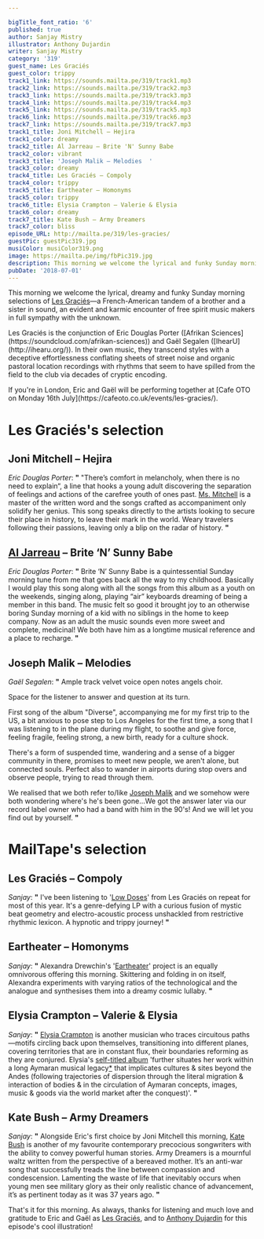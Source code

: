 ```yaml
---

bigTitle_font_ratio: '6'
published: true
author: Sanjay Mistry
illustrator: Anthony Dujardin
writer: Sanjay Mistry
category: '319'
guest_name: Les Graciés
guest_color: trippy
track1_link: https://sounds.mailta.pe/319/track1.mp3
track2_link: https://sounds.mailta.pe/319/track2.mp3
track3_link: https://sounds.mailta.pe/319/track3.mp3
track4_link: https://sounds.mailta.pe/319/track4.mp3
track5_link: https://sounds.mailta.pe/319/track5.mp3
track6_link: https://sounds.mailta.pe/319/track6.mp3
track7_link: https://sounds.mailta.pe/319/track7.mp3
track1_title: Joni Mitchell – Hejira
track1_color: dreamy
track2_title: Al Jarreau – Brite 'N' Sunny Babe
track2_color: vibrant
track3_title: 'Joseph Malik – Melodies  '
track3_color: dreamy
track4_title: Les Graciés – Compoly
track4_color: trippy
track5_title: Eartheater – Homonyms
track5_color: trippy
track6_title: Elysia Crampton – Valerie & Elysia
track6_color: dreamy
track7_title: Kate Bush – Army Dreamers
track7_color: bliss
episode_URL: http://mailta.pe/319/les-gracies/
guestPic: guestPic319.jpg
musiColor: musiColor319.png
image: https://mailta.pe/img/fbPic319.jpg
description: This morning we welcome the lyrical and funky Sunday morning selections of Les Graciés—a French-American tandem of a brother and a sister in sound, an evident and karmic encounter of free spirit music makers in full sympathy with the unknown.
pubDate: '2018-07-01'
---
```

This morning we welcome the lyrical, dreamy and funky Sunday morning selections of [Les Graciés](https://soundcloud.com/les-gracies)—a French-American tandem of a brother and a sister in sound, an evident and karmic encounter of free spirit music makers in full sympathy with the unknown.
<p>Les Graciés is the conjunction of Eric Douglas Porter ([Afrikan Sciences](https://soundcloud.com/afrikan-sciences)) and Gaël Segalen ([IhearU](http://ihearu.org/)). In their own music, they transcend styles with a deceptive effortlessness conflating sheets of street noise and organic pastoral location recordings with rhythms that seem to have spilled from the field to the club via decades of cryptic encoding.
<p> If you're in London, Eric and Gaël will be performing together at [Cafe OTO on Monday 16th July](https://cafeoto.co.uk/events/les-gracies/).


# Les Graciés's selection


## Joni Mitchell – Hejira
_Eric Douglas Porter_: **"** "There’s comfort in melancholy, when there is no need to explain“, a line that hooks a young adult discovering the separation of feelings and actions of the carefree youth of ones past. [Ms. Mitchell](http://jonimitchell.com/) is a master of the written word and the songs crafted as accompaniment only solidify her genius. This song speaks directly to the artists looking to secure their place in history, to leave their mark in the world. Weary travelers following their passions, leaving only a blip on the radar of history. **"** 

## [Al Jarreau](http://aljarreau.com/) – Brite ‘N’ Sunny Babe
_Eric Douglas Porter_: **"** Brite ‘N’ Sunny Babe is a quintessential Sunday morning tune from me that goes back all the way to my childhood. Basically I would play this song along with all the songs from this album as a youth on the weekends, singing along, playing “air” keyboards dreaming of being a member in this band. The music felt so good it brought joy to an otherwise boring Sunday morning of a kid with no siblings in the home to keep company. Now as an adult the music sounds even more sweet and complete, medicinal! We both have him as a longtime musical reference and a place to recharge. **"** 

## Joseph Malik – Melodies
_Gaël Segalen_: **"** Ample track velvet voice open notes angels choir.

Space for the listener to answer and question at its turn.

First song of the album "Diverse", accompanying me for my first trip to the US, a bit anxious to pose step to Los Angeles for the first time, a song that I was listening to in the plane during my flight, to soothe and give force, feeling fragile, feeling strong, a new birth, ready for a culture shock.

There's a form of suspended time, wandering and a sense of a bigger community in there, promises to meet new people, we aren't alone, but connected souls. Perfect also to wander in airports during stop overs and observe people, trying to read through them. 

We realised that we both refer to/like [Joseph Malik](https://www.discogs.com/artist/31916-Joseph-Malik) and we somehow were both wondering where's he's been gone...We got the answer later via our record label owner who had a band with him in the 90's! And we will let you find out by yourself. **"** 


# MailTape's selection

## Les Graciés – Compoly
_Sanjay_: **"** I've been listening to '[Low Doses](https://firecrackerrecordings.bandcamp.com/album/firec020-low-doses)' from Les Graciés on repeat for most of this year. It's a genre-defying LP with a curious fusion of mystic beat geometry and electro-acoustic process unshackled from restrictive rhythmic lexicon. A hypnotic and trippy journey! **"** 

## Eartheater – Homonyms
_Sanjay_: **"** Alexandra Drewchin's '[Eartheater](http://www.eartheater.solar/)' project is an equally omnivorous offering this morning. Skittering and folding in on itself, Alexandra experiments with varying ratios of the technological and the analogue and synthesises them into a dreamy cosmic lullaby. **"** 

##  Elysia Crampton – Valerie & Elysia
_Sanjay_: **"** [Elysia Crampton](https://soundcloud.com/eande/) is another musician who traces circuitous paths—motifs circling back upon themselves, transitioning into different planes, covering territories that are in constant flux, their boundaries reforming as they are conjured. Elysia's [self-titled album](https://breakworldrecords.bandcamp.com/album/elysia-crampton-3) 'further situates her work within a long Aymaran musical legacy[*](https://breakworldrecords.bandcamp.com/album/elysia-crampton-3) that implicates cultures & sites beyond the Andes (following trajectories of dispersion through the literal migration & interaction of bodies & in the circulation of Aymaran concepts, images, music & goods via the world market after the conquest)'. **"** 

## Kate Bush – Army Dreamers
_Sanjay_: **"** Alongside Eric's first choice by Joni Mitchell this morning, [Kate Bush](http://katebush.com/) is another of my favourite contemporary precocious songwriters with the ability to convey powerful human stories. Army Dreamers is a mournful waltz written from the perspective of a bereaved mother. It’s an anti-war song that successfully treads the line between compassion and condescension. Lamenting the waste of life that inevitably occurs when young men see military glory as their only realistic chance of advancement, it’s as pertinent today as it was 37 years ago. **"** 

That's it for this morning. As always, thanks for listening and much love and gratitude to Eric and Gaël as [Les Graciés](https://soundcloud.com/les-gracies), and to [Anthony Dujardin](https://www.instagram.com/fromthegarden/) for this episode's cool illustration!
